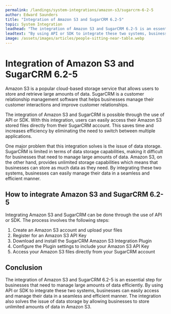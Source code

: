 ```yaml
---
permalink: /landings/system-integrations/amazon-s3/sugarcrm-6-2-5
author: Edward Saunders
title: "Integration of Amazon S3 and SugarCRM 6.2-5"
topic: System Integration
leadhead: "The integration of Amazon S3 and SugarCRM 6.2-5 is an essential step for businesses that need to manage large amounts of data efficiently"
leadtext: "By using API or SDK to integrate these two systems, businesses can easily access and manage their data in a seamless and efficient manner. The integration also solves the issue of data storage by allowing businesses to store unlimited amounts of data in Amazon S3."
image: /assets/images/articles/people-sitting-near-table.webp
---
```

<div class="arttext">	<h1>Integration of Amazon S3 and SugarCRM 6.2-5</h1>
	<p>Amazon S3 is a popular cloud-based storage service that allows users to store and retrieve large amounts of data. SugarCRM is a customer relationship management software that helps businesses manage their customer interactions and improve customer relationships.</p>
	<p>The integration of Amazon S3 and SugarCRM is possible through the use of API or SDK. With this integration, users can easily access their Amazon S3 stored files directly from their SugarCRM account. This saves time and increases efficiency by eliminating the need to switch between multiple applications.</p>
	<p>One major problem that this integration solves is the issue of data storage. SugarCRM is limited in terms of data storage capabilities, making it difficult for businesses that need to manage large amounts of data. Amazon S3, on the other hand, provides unlimited storage capabilities which means that businesses can store as much data as they need. By integrating these two systems, businesses can easily manage their data in a seamless and efficient manner.</p>
	<h2>How to integrate Amazon S3 and SugarCRM 6.2-5</h2>
	<p>Integrating Amazon S3 and SugarCRM can be done through the use of API or SDK. The process involves the following steps:</p>
	<ol>
		<li>Create an Amazon S3 account and upload your files</li>
		<li>Register for an Amazon S3 API Key</li>
		<li>Download and install the SugarCRM Amazon S3 Integration Plugin</li>
		<li>Configure the Plugin settings to include your Amazon S3 API Key</li>
		<li>Access your Amazon S3 files directly from your SugarCRM account</li>
	</ol>
	<h2>Conclusion</h2>
	<p>The integration of Amazon S3 and SugarCRM 6.2-5 is an essential step for businesses that need to manage large amounts of data efficiently. By using API or SDK to integrate these two systems, businesses can easily access and manage their data in a seamless and efficient manner. The integration also solves the issue of data storage by allowing businesses to store unlimited amounts of data in Amazon S3.</p>
</div>